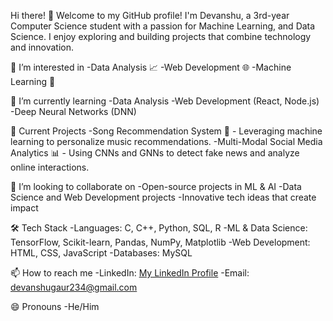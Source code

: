 Hi there! 👋
Welcome to my GitHub profile! I'm Devanshu, a 3rd-year Computer Science student with a passion for Machine Learning, and Data Science. I enjoy exploring and building projects that combine technology and innovation.

👀 I’m interested in
-Data Analysis 📈
-Web Development 🌐
-Machine Learning 🤖

🌱 I’m currently learning
-Data Analysis
-Web Development (React, Node.js)
-Deep Neural Networks (DNN)

🔭 Current Projects
-Song Recommendation System 🎵 - Leveraging machine learning to personalize music recommendations.
-Multi-Modal Social Media Analytics 📊 - Using CNNs and GNNs to detect fake news and analyze online interactions.

💞️ I’m looking to collaborate on
-Open-source projects in ML & AI
-Data Science and Web Development projects
-Innovative tech ideas that create impact

🛠️ Tech Stack
-Languages: C, C++, Python, SQL, R
-ML & Data Science: TensorFlow, Scikit-learn, Pandas, NumPy, Matplotlib
-Web Development: HTML, CSS, JavaScript
-Databases: MySQL

📫 How to reach me
-LinkedIn: [My LinkedIn Profile](https://www.linkedin.com/in/devanshu-gaur/)
-Email: devanshugaur234@gmail.com

😄 Pronouns
-He/Him

<!---

-Advanced Data Science Techniques
⚡ Fun fact

I love solving real-world problems using technology and enjoy exploring new frameworks and libraries in my free time!

Devanshu-23/Devanshu-23 is a ✨ special ✨ repository because its `README.md` (this file) appears on your GitHub profile.
You can click the Preview link to take a look at your changes.
--->
